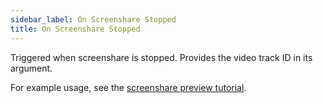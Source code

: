 ```yaml
---
sidebar_label: On Screenshare Stopped
title: On Screenshare Stopped
---
```

Triggered when screenshare is stopped. Provides the video track ID in its argument.

For example usage, see the [screenshare preview tutorial](../../tutorial/screenshare-preview).